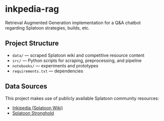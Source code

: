 # inkpedia-rag
Retrieval Augmented Generation implementation for a Q&amp;A chatbot regarding Splatoon strategies, builds, etc.

## Project Structure
- `data/` — scraped Splatoon wiki and competitive resource content
- `src/` — Python scripts for scraping, preprocessing, and pipeline
- `notebooks/` — experiments and prototypes
- `requirements.txt` — dependencies

## Data Sources
This project makes use of publicly available Splatoon community resources:

- [Inkipedia (Splatoon Wiki)](https://splatoonwiki.org/)  
- [Splatoon Stronghold](https://www.splatoonstronghold.com/)
